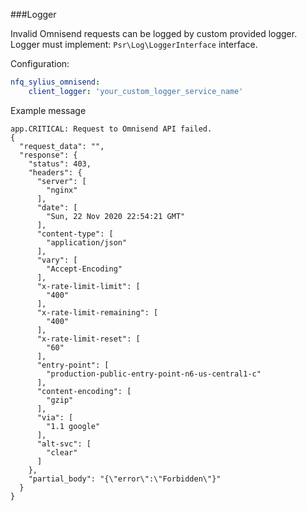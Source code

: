 ###Logger

Invalid Omnisend requests can be logged by custom provided logger. Logger must implement: `Psr\Log\LoggerInterface` interface.

Configuration:
```yaml
nfq_sylius_omnisend:
    client_logger: 'your_custom_logger_service_name'
```

Example message
```
app.CRITICAL: Request to Omnisend API failed.
{
  "request_data": "",
  "response": {
    "status": 403,
    "headers": {
      "server": [
        "nginx"
      ],
      "date": [
        "Sun, 22 Nov 2020 22:54:21 GMT"
      ],
      "content-type": [
        "application/json"
      ],
      "vary": [
        "Accept-Encoding"
      ],
      "x-rate-limit-limit": [
        "400"
      ],
      "x-rate-limit-remaining": [
        "400"
      ],
      "x-rate-limit-reset": [
        "60"
      ],
      "entry-point": [
        "production-public-entry-point-n6-us-central1-c"
      ],
      "content-encoding": [
        "gzip"
      ],
      "via": [
        "1.1 google"
      ],
      "alt-svc": [
        "clear"
      ]
    },
    "partial_body": "{\"error\":\"Forbidden\"}"
  }
}

```
